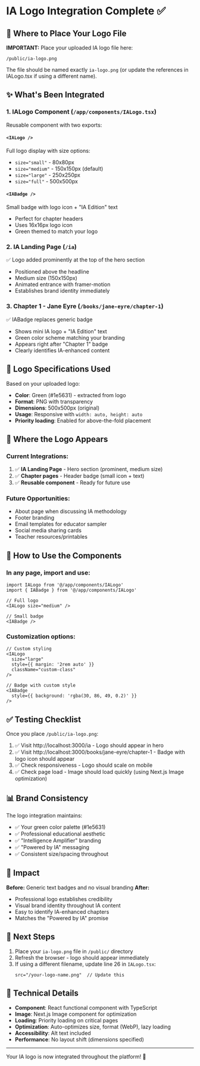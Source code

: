# IA Logo Integration Complete ✅

## 📍 Where to Place Your Logo File

**IMPORTANT:** Place your uploaded IA logo file here:
```
/public/ia-logo.png
```

The file should be named exactly `ia-logo.png` (or update the references in IALogo.tsx if using a different name).

## ✨ What's Been Integrated

### 1. **IALogo Component** (`/app/components/IALogo.tsx`)
Reusable component with two exports:

#### `<IALogo />`
Full logo display with size options:
- `size="small"` - 80x80px
- `size="medium"` - 150x150px (default)
- `size="large"` - 250x250px
- `size="full"` - 500x500px

#### `<IABadge />`
Small badge with logo icon + "IA Edition" text
- Perfect for chapter headers
- Uses 16x16px logo icon
- Green themed to match your logo

### 2. **IA Landing Page** (`/ia`)
✅ Logo added prominently at the top of the hero section
- Positioned above the headline
- Medium size (150x150px)
- Animated entrance with framer-motion
- Establishes brand identity immediately

### 3. **Chapter 1 - Jane Eyre** (`/books/jane-eyre/chapter-1`)
✅ IABadge replaces generic badge
- Shows mini IA logo + "IA Edition" text
- Green color scheme matching your branding
- Appears right after "Chapter 1" badge
- Clearly identifies IA-enhanced content

## 🎨 Logo Specifications Used

Based on your uploaded logo:
- **Color**: Green (#1e5631) - extracted from logo
- **Format**: PNG with transparency
- **Dimensions**: 500x500px (original)
- **Usage**: Responsive with `width: auto, height: auto`
- **Priority loading**: Enabled for above-the-fold placement

## 📱 Where the Logo Appears

### Current Integrations:
1. ✅ **IA Landing Page** - Hero section (prominent, medium size)
2. ✅ **Chapter pages** - Header badge (small icon + text)
3. ✅ **Reusable component** - Ready for future use

### Future Opportunities:
- About page when discussing IA methodology
- Footer branding
- Email templates for educator sampler
- Social media sharing cards
- Teacher resources/printables

## 🚀 How to Use the Components

### In any page, import and use:

```tsx
import IALogo from '@/app/components/IALogo'
import { IABadge } from '@/app/components/IALogo'

// Full logo
<IALogo size="medium" />

// Small badge
<IABadge />
```

### Customization options:

```tsx
// Custom styling
<IALogo 
  size="large" 
  style={{ margin: '2rem auto' }}
  className="custom-class"
/>

// Badge with custom style
<IABadge 
  style={{ background: 'rgba(30, 86, 49, 0.2)' }}
/>
```

## ✅ Testing Checklist

Once you place `/public/ia-logo.png`:

1. ✅ Visit http://localhost:3000/ia - Logo should appear in hero
2. ✅ Visit http://localhost:3000/books/jane-eyre/chapter-1 - Badge with logo icon should appear
3. ✅ Check responsiveness - Logo should scale on mobile
4. ✅ Check page load - Image should load quickly (using Next.js Image optimization)

## 📊 Brand Consistency

The logo integration maintains:
- ✅ Your green color palette (#1e5631)
- ✅ Professional educational aesthetic
- ✅ "Intelligence Amplifier" branding
- ✅ "Powered by IA" messaging
- ✅ Consistent size/spacing throughout

## 🎯 Impact

**Before:** Generic text badges and no visual branding
**After:** 
- Professional logo establishes credibility
- Visual brand identity throughout IA content
- Easy to identify IA-enhanced chapters
- Matches the "Powered by IA" promise

## 📝 Next Steps

1. Place your `ia-logo.png` file in `/public/` directory
2. Refresh the browser - logo should appear immediately
3. If using a different filename, update line 26 in `IALogo.tsx`:
   ```tsx
   src="/your-logo-name.png"  // Update this
   ```

## 🔧 Technical Details

- **Component**: React functional component with TypeScript
- **Image**: Next.js Image component for optimization
- **Loading**: Priority loading on critical pages
- **Optimization**: Auto-optimizes size, format (WebP), lazy loading
- **Accessibility**: Alt text included
- **Performance**: No layout shift (dimensions specified)

---

Your IA logo is now integrated throughout the platform! 🎉

